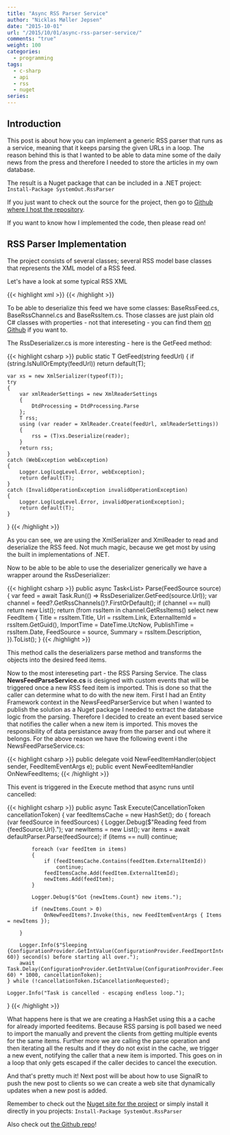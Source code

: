 ```yaml
---
title: "Async RSS Parser Service"
author: "Nicklas Møller Jepsen"
date: "2015-10-01"
url: "/2015/10/01/async-rss-parser-service/"
comments: "true"
weight: 100
categories:
  - programming
tags:
  - c-sharp
  - api
  - rss
  - nuget
series:
---
```

## Introduction
This post is about how you can implement a generic RSS parser that runs as a service, meaning that it keeps parsing the given URLs in a loop. The reason behind this is that I wanted to be able to data mine some of the daily news from the press and therefore I needed to store the articles in my own database.

The result is a Nuget package that can be included in a .NET project<!--more-->:
`Install-Package SystemOut.RssParser`

If you just want to check out the source for the project, then go to [Github where I host the repository](https://github.com/nicklasjepsen/SystemOut.RssService).

If you want to know how I implemented the code, then please read on!

## RSS Parser Implementation
The project consists of several classes; several RSS model base classes that represents the XML model of a RSS feed.

Let's have a look at some typical RSS XML

{{< highlight  xml >}}
<rss version="2.0">
	<channel>
		<title></title>
		<link></link>
		<description></description>
		<language></language>
		<item>
		<title></title>
			<link></link>
			<description></description>
  			<pubDate></pubDate>
  			<comments></comments>
  			<guid isPermaLink="false"></guid>
  			<enclosure url="" type="image/jpeg" length="3930" />
		</item>
	</channel>
</rss>
{{< /highlight >}}

To be able to deserialize this feed we have some classes: BaseRssFeed.cs, BaseRssChannel.cs and BaseRssItem.cs. Those classes are just plain old C# classes with properties - not that intereseting - you can find them [on Github](https://github.com/nicklasjepsen/SystemOut.RssService) if you want to.

The RssDeserializer.cs is more interesting - here is the GetFeed method:

{{< highlight 	csharp >}}
public static T GetFeed<T>(string feedUrl)
{
	if (string.IsNullOrEmpty(feedUrl)) return default(T);
	
	var xs = new XmlSerializer(typeof(T));
	try
	{
		var xmlReaderSettings = new XmlReaderSettings
		{
			DtdProcessing = DtdProcessing.Parse
		};
		T rss;
		using (var reader = XmlReader.Create(feedUrl, xmlReaderSettings))
		{
			rss = (T)xs.Deserialize(reader);
		}
		return rss;
	}
	catch (WebException webException)
	{
		Logger.Log(LogLevel.Error, webException);
		return default(T);
	}
	catch (InvalidOperationException invalidOperationException)
	{
		Logger.Log(LogLevel.Error, invalidOperationException);
		return default(T);
	}
}
{{< /highlight >}}

As you can see, we are using the XmlSerializer and XmlReader to read and deserialize the RSS feed. Not much magic, because we get most by using the built in implementations of .NET.

Now to be able to be able to use the deserializer generically we have a wrapper around the RssDeserializer:

{{< highlight  csharp >}}
public async Task<List<FeedItem>> Parse(FeedSource source)
{
    var feed = await Task.Run(() => RssDeserializer.GetFeed(source.Url));
    var channel = feed?.GetRssChannels()?.FirstOrDefault();
    if (channel == null)
        return new List<FeedItem>();
    return (from rssItem in channel.GetRssItems()
            select new FeedItem
            {
                Title = rssItem.Title,
                Url = rssItem.Link,
                ExternalItemId = rssItem.GetGuid(),
                ImportTime = DateTime.UtcNow,
                PublishTime = rssItem.Date,
                FeedSource = source,
                Summary = rssItem.Description,
            }).ToList();
}
{{< /highlight >}}

This method calls the deserializers parse method and transforms the objects into the desired feed items.

Now to the most intereseting part - the RSS Parsing Service.
The class **NewsFeedParseService.cs** is designed with custom events that will be triggered once a new RSS feed item is imported. This is done so that the caller can determine what to do with the new item. First I had an Entity Framework context in the NewsFeedParserService but when I wanted to publish the solution as a Nuget package I needed to extract the database logic from the parsing. Therefore I decided to create an event based service that notifies the caller when a new item is imported. This moves the responsibility of data persistance away from the parser and out where it belongs.
For the above reason we have the following event i the NewsFeedParseService.cs:

{{< highlight  csharp >}}
public delegate void NewFeedItemHandler(object sender, FeedItemEventArgs e);
public event NewFeedItemHandler OnNewFeedItems;
{{< /highlight >}}
 
 This event is triggered in the Execute method that async runs until cancelled:
 
{{< highlight  csharp >}}
public async Task Execute(CancellationToken cancellationToken)
{
	var feedItemsCache = new HashSet<string>();
	do
	{
		foreach (var feedSource in feedSources)
		{
			Logger.Debug($"Reading feed from {feedSource.Url}.");
			var newItems = new List<FeedItem>();
			var items = await defaultParser.Parse(feedSource);
			if (items == null)
				continue;
		
			foreach (var feedItem in items)
			{
				if (feedItemsCache.Contains(feedItem.ExternalItemId))
					continue;
				feedItemsCache.Add(feedItem.ExternalItemId);
				newItems.Add(feedItem);
			}
		
			Logger.Debug($"Got {newItems.Count} new items.");
		
			if (newItems.Count > 0)
				OnNewFeedItems?.Invoke(this, new FeedItemEventArgs { Items = newItems });
		
		}
		
		Logger.Info($"Sleeping {ConfigurationProvider.GetIntValue(ConfigurationProvider.FeedImportIntervalInSeconds, 60)} second(s) before starting all over.");
		await Task.Delay(ConfigurationProvider.GetIntValue(ConfigurationProvider.FeedImportIntervalInSeconds, 60) * 1000, cancellationToken);
	} while (!cancellationToken.IsCancellationRequested);

	Logger.Info("Task is cancelled - escaping endless loop.");  
}
{{< /highlight >}}

What happens here is that we are creating a HashSet using this a a cache for already imported feeditems. Because RSS parsing is poll based we need to import the manually and prevent the clients from getting multiple events for the same items.
Further more we are calling the parse operation and then iterating all the results and if they do not exist in the cache, we trigger a new event, notifying the caller that a new item is imported.
This goes on in a loop that only gets escaped if the caller decides to cancel the execution.

And that's pretty much it! Next post will be about how to use SignalR to push the new post to clients so we can create a web site that dynamically updates when a new post is added.

Remember to check out the [Nuget site for the project](https://www.nuget.org/packages/SystemOut.RssParser/) or simply install it directly in you projects:
`Install-Package SystemOut.RssParser`

Also check out [the Github repo](https://github.com/nicklasjepsen/SystemOut.RssService)!
